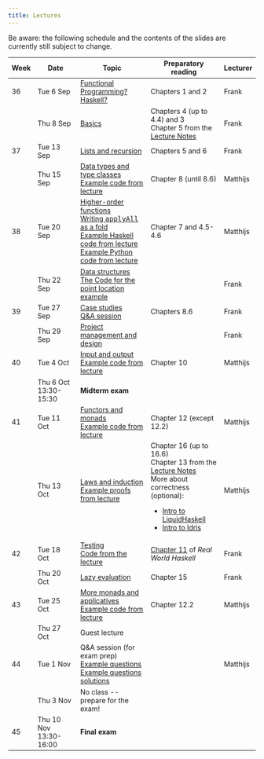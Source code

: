 ```yaml
---
title: Lectures
---
```


Be aware: the following schedule and the contents of the slides are
currently still subject to change.

<table class="table table-striped table-hover" style="font-size: 14px;">
  <thead>
    <tr>
      <th>Week</th>
      <th>Date</th>
      <th>Topic</th>
      <th>Preparatory reading</th>
      <th>Lecturer</th>
    </tr>
  </thead>
  <tbody>
    <tr>
      <td>36</td>
      <td>Tue 6 Sep</td>
      <td><a href="slides/fp-01-intro.pdf">Functional Programming? Haskell?</a></td>
      <td>Chapters 1 and 2</td>
      <td>Frank</td>
    </tr>
    <tr>
      <td></td>
      <td>Thu 8 Sep</td>
      <td><a href="slides/fp-02-basics.pdf">Basics</a>
      </td>
      <td>Chapters 4 (up to 4.4) and 3
        <br>Chapter 5 from the <a
                                 href="http://www.staff.science.uu.nl/~hage0101/FP-elec.pdf">Lecture
          Notes</a></td>
      <td>Frank</td>
    </tr>
    <tr>
      <td>37</td>
      <td>Tue 13 Sep</td>
      <td><a href="slides/fp-03-lists.pdf">Lists and recursion</a>
  </td>
      <td>Chapters 5 and 6</td>
      <td>Frank</td>
    </tr>
    <tr>
      <td></td>
      <td>Thu 15 Sep</td>
      <td><a href="slides/fp-05-data-classes.pdf">Data types and type classes</a>
        <br><a href="slides/Lecture5.hs">Example code from lecture</a>
        </td>
      <td>Chapter 8 (until 8.6)</td>
      <td>Matthijs</td>
    </tr>
    <tr>
      <td>38</td>
      <td>Tue 20 Sep</td>
      <td><a href="slides/fp-04-h-o-functions.pdf">Higher-order functions</a>
        <br><a href="applyAllFold.html">Writing <tt>applyAll</tt> as a fold</a>
        <br><a href="slides/Lecture4.hs">Example Haskell code from lecture</a>
        <br><a href="slides/Lecture4.py">Example Python code from lecture</a>
        </td>
      <td>Chapter 7 and 4.5-4.6</td>
      <td>Matthijs</td>
    </tr>
    <tr>
      <td></td>
      <td>Thu 22 Sep</td>
      <td><a href="slides/fp-06-data-structures-new.pdf">Data
        structures</a><br/>
        <a href="slides/sweep.hs">The Code for the point location example</a>
      </td>
      <td></td>
      <td>Frank</td>
    </tr>
    <tr>
      <td>39</td>
      <td>Tue 27 Sep</td>
      <td><a href="slides/fp-07-case-studies.pdf">Case studies</a>
        <br><a href="slides/fp-qa-2020.pdf">Q&A session</a>
        <!-- <br/><a href="trees.html">The problem statements for the Tree exercises</a> -->
     </td>
      <td>Chapters 8.6</td>
      <td>Frank</td>
    </tr>
    <tr>
      <td></td>
      <td>Thu 29 Sep</td>
      <td><a href="slides/fp-08-project-design-test.pdf">Project
  management and design</a></td>
      <td></td>
      <td>Frank</td>
    </tr>
    <tr>
      <td>40</td>
      <td>Tue 4 Oct<br /></td>
      <td><a href="slides/fp-09-io.pdf">Input and output</a>
        <br><a href="slides/Lecture9.hs">Example code from lecture</a>
        </td>
      <td>Chapter 10</td>
      <td>Matthijs</td>
    </tr>
    <tr class="warning">
      <td></td>
      <td>Thu 6 Oct 13:30-15:30</td>
      <td><b>Midterm exam</b></td>
      <td></td>
      <td></td>
    </tr>
    <tr>
      <td>41</td>
      <td>Tue 11 Oct</td>
      <td><a href="slides/fp-10-monads-one.pdf">Functors and monads</a>
        <br><a href="slides/Lecture10.hs">Example code from lecture</a>
        </td>
      <td>Chapter 12 (except 12.2)</td>
      <td>Matthijs</td>
    </tr>
    <tr>
      <td></td>
      <td>Thu 13 Oct</td>
      <td><a href="slides/fp-11-laws.pdf">Laws and induction</a>
        <br><a href="slides/Lecture11.hs">Example proofs from lecture</a>
        </td>
      <td>Chapter 16 (up to 16.6)
        <br>Chapter 13 from the <a href="http://www.staff.science.uu.nl/~hage0101/FP-elec.pdf">Lecture Notes</a>
        <br>More about correctness (optional):
        <ul>
          <li><a href="https://www.youtube.com/watch?v=vQrutfPAERQ">Intro to LiquidHaskell</a></li>
          <li><a href="https://www.youtube.com/watch?v=X36ye-1x_HQ">Intro to Idris</a></li>
        </ul></td>
      <td>Matthijs</td>
    </tr>
    <tr>
      <td>42</td>
      <td>Tue 18 Oct</td>
      <td><a href="slides/fp-13-quickcheck.pdf">Testing</a>
         <br><a href="slides/lectureTesting.hs">Code from the lecture</a>
      </td>
      <td><a href="http://book.realworldhaskell.org/read/testing-and-quality-assurance.html">Chapter 11</a> of <i>Real World Haskell</i></td>
      <td>Frank</td>
    </tr>
    <tr>
      <td></td>
      <td>Thu 20 Oct</td>
      <td><a href="slides/fp-12-lazy-eval.pdf">Lazy evaluation</a></td>
      <td>Chapter 15</td>
      <td>Frank</td>
    </tr>
    <tr>
      <td>43</td>
      <td>Tue 25 Oct</td>
      <td><a href="slides/fp-14-monads-two.pdf">More monads and applicatives</a>
        <br><a href="slides/Lecture14Live.hs">Example code from lecture</a>
        </td>
      <td>Chapter 12.2</td>
      <td>Matthijs</td>
    </tr>
    <tr>
      <td></td>
      <td>Thu 27 Oct</td>
      <td>Guest lecture</td>
      <td></td>
      <td></td>
    </tr>
    <tr>
      <td>44</td>
      <td>Tue 1 Nov<br /></td>
      <td>Q&A session (for exam prep)
        <br><a href="slides/Test.hs">Example questions</a>
        <br><a href="slides/Test-Answers.hs">Example questions solutions</a>
      </td>
      <td></td>
      <td>Matthijs</td>
    </tr>
    <tr>
      <td></td>
      <td>Thu 3 Nov<br /></td>
      <td>No class -- prepare for the exam!
        <!-- <br><a href="slides/Lecture14-exam-prep.hs">Solutions to example questions</a> -->
      </td>
      <td></td>
      <td></td>
    </tr>
    <tr class="warning">
      <td>45</td>
      <td>Thu 10 Nov 13:30-16:00</td>
      <td><b>Final exam</b></td>
      <td></td>
      <td></td>
    </tr>
    <!-- </tr><tr class="warning"> -->
    <!--   <td>01</td> -->
    <!--   <td>Tue 11 Jan 09:00-11:00</td> -->
    <!--   <td><b>Retake exam</b></td> -->
    <!--   <td></td> -->
    <!--   <td></td> -->
    <!-- </tr> -->
  </tbody>
</table>
